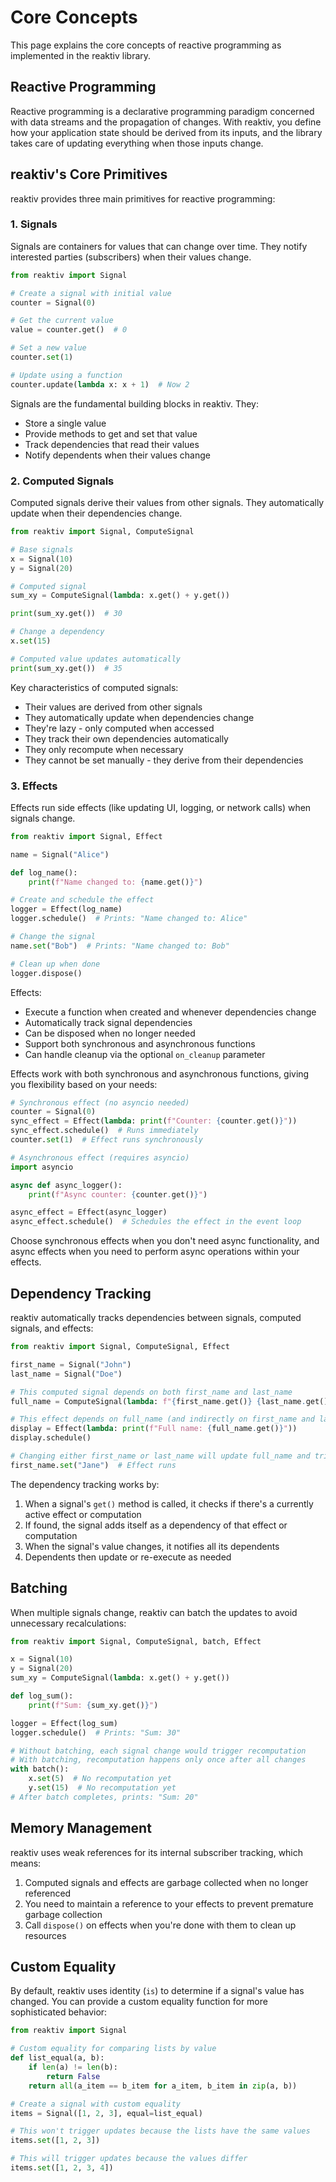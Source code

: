 # Core Concepts

This page explains the core concepts of reactive programming as implemented in the reaktiv library.

## Reactive Programming

Reactive programming is a declarative programming paradigm concerned with data streams and the propagation of changes. With reaktiv, you define how your application state should be derived from its inputs, and the library takes care of updating everything when those inputs change.

## reaktiv's Core Primitives

reaktiv provides three main primitives for reactive programming:

### 1. Signals

Signals are containers for values that can change over time. They notify interested parties (subscribers) when their values change.

```python
from reaktiv import Signal

# Create a signal with initial value
counter = Signal(0)

# Get the current value
value = counter.get()  # 0

# Set a new value
counter.set(1)

# Update using a function
counter.update(lambda x: x + 1)  # Now 2
```

Signals are the fundamental building blocks in reaktiv. They:

- Store a single value
- Provide methods to get and set that value
- Track dependencies that read their values
- Notify dependents when their values change

### 2. Computed Signals

Computed signals derive their values from other signals. They automatically update when their dependencies change.

```python
from reaktiv import Signal, ComputeSignal

# Base signals
x = Signal(10)
y = Signal(20)

# Computed signal
sum_xy = ComputeSignal(lambda: x.get() + y.get())

print(sum_xy.get())  # 30

# Change a dependency
x.set(15)

# Computed value updates automatically
print(sum_xy.get())  # 35
```

Key characteristics of computed signals:

- Their values are derived from other signals
- They automatically update when dependencies change
- They're lazy - only computed when accessed
- They track their own dependencies automatically
- They only recompute when necessary
- They cannot be set manually - they derive from their dependencies

### 3. Effects

Effects run side effects (like updating UI, logging, or network calls) when signals change.

```python
from reaktiv import Signal, Effect

name = Signal("Alice")

def log_name():
    print(f"Name changed to: {name.get()}")

# Create and schedule the effect
logger = Effect(log_name)
logger.schedule()  # Prints: "Name changed to: Alice"

# Change the signal
name.set("Bob")  # Prints: "Name changed to: Bob"

# Clean up when done
logger.dispose()
```

Effects:

- Execute a function when created and whenever dependencies change
- Automatically track signal dependencies
- Can be disposed when no longer needed
- Support both synchronous and asynchronous functions
- Can handle cleanup via the optional `on_cleanup` parameter

Effects work with both synchronous and asynchronous functions, giving you flexibility based on your needs:

```python
# Synchronous effect (no asyncio needed)
counter = Signal(0)
sync_effect = Effect(lambda: print(f"Counter: {counter.get()}"))
sync_effect.schedule()  # Runs immediately
counter.set(1)  # Effect runs synchronously

# Asynchronous effect (requires asyncio)
import asyncio

async def async_logger():
    print(f"Async counter: {counter.get()}")

async_effect = Effect(async_logger)
async_effect.schedule()  # Schedules the effect in the event loop
```

Choose synchronous effects when you don't need async functionality, and async effects when you need to perform async operations within your effects.

## Dependency Tracking

reaktiv automatically tracks dependencies between signals, computed signals, and effects:

```python
from reaktiv import Signal, ComputeSignal, Effect

first_name = Signal("John")
last_name = Signal("Doe")

# This computed signal depends on both first_name and last_name
full_name = ComputeSignal(lambda: f"{first_name.get()} {last_name.get()}")

# This effect depends on full_name (and indirectly on first_name and last_name)
display = Effect(lambda: print(f"Full name: {full_name.get()}"))
display.schedule()

# Changing either first_name or last_name will update full_name and trigger the effect
first_name.set("Jane")  # Effect runs
```

The dependency tracking works by:

1. When a signal's `get()` method is called, it checks if there's a currently active effect or computation
2. If found, the signal adds itself as a dependency of that effect or computation
3. When the signal's value changes, it notifies all its dependents
4. Dependents then update or re-execute as needed

## Batching

When multiple signals change, reaktiv can batch the updates to avoid unnecessary recalculations:

```python
from reaktiv import Signal, ComputeSignal, batch, Effect

x = Signal(10)
y = Signal(20)
sum_xy = ComputeSignal(lambda: x.get() + y.get())

def log_sum():
    print(f"Sum: {sum_xy.get()}")

logger = Effect(log_sum)
logger.schedule()  # Prints: "Sum: 30"

# Without batching, each signal change would trigger recomputation
# With batching, recomputation happens only once after all changes
with batch():
    x.set(5)  # No recomputation yet
    y.set(15)  # No recomputation yet
# After batch completes, prints: "Sum: 20"
```

## Memory Management

reaktiv uses weak references for its internal subscriber tracking, which means:

1. Computed signals and effects are garbage collected when no longer referenced
2. You need to maintain a reference to your effects to prevent premature garbage collection
3. Call `dispose()` on effects when you're done with them to clean up resources

## Custom Equality

By default, reaktiv uses identity (`is`) to determine if a signal's value has changed. You can provide a custom equality function for more sophisticated behavior:

```python
from reaktiv import Signal

# Custom equality for comparing lists by value
def list_equal(a, b):
    if len(a) != len(b):
        return False
    return all(a_item == b_item for a_item, b_item in zip(a, b))

# Create a signal with custom equality
items = Signal([1, 2, 3], equal=list_equal)

# This won't trigger updates because the lists have the same values
items.set([1, 2, 3])

# This will trigger updates because the values differ
items.set([1, 2, 3, 4])
```